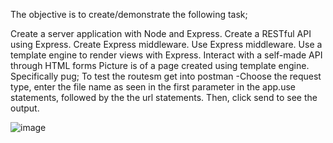 The objective is to create/demonstrate the following task;


Create a server application with Node and Express.
Create a RESTful API using Express.
Create Express middleware.
Use Express middleware.
Use a template engine to render views with Express.
Interact with a self-made API through HTML forms
Picture is of a page created using template engine. Specifically pug;
To test the routesm get into postman
-Choose the request type, enter the file name as seen in the first parameter in the app.use statements, followed by the the url statements. Then, click send to see the output.




![image](https://github.com/user-attachments/assets/372c4098-f831-41f4-a0d6-8828e207ea48)
